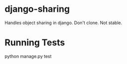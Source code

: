 django-sharing
==============

Handles object sharing in django.  Don't clone.  Not stable.

Running Tests
=============
python manage.py test